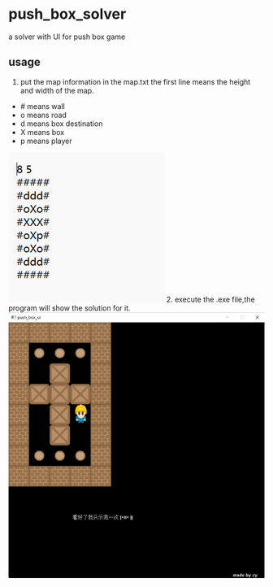 # push_box_solver
a solver with UI for push box game
## usage
1. put the map information in the map.txt
the first line means the height and width of the map.

- \# means wall
- o means road
- d means box destination
- X means box
- p means player

![map](./map.png)
2. execute the .exe file,the program will show the solution for it.
![map](./result.png)

